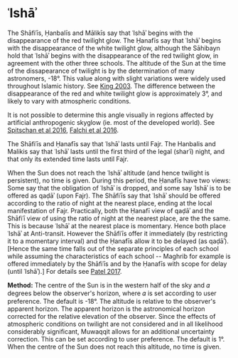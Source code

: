 # ʿIshāʾ
The Shāfiʿīs, Ḥanbalīs and Mālikīs say that ʿIshāʾ begins with the disappearance of the red twilight glow. The Ḥanafīs say that ʿIshāʾ begins with the disappearance of the white twilight glow, although the Sāhibayn hold that ʿIshāʾ begins with the disappearance of the red twilight glow, in agreement with the other three schools. The altitude of the Sun at the time of the dissapearance of twilight is by the determination of many astronomers, -18°. This value along with slight variations were widely used throughout Islamic history. See [King 2003](https://brill.com/abstract/title/7640). The difference between the disappearance of the red and white twilight glow is approximately 3°, and likely to vary with atmospheric conditions. 

<note type="warning">It is not possible to determine this angle visually in regions affected by artificial anthropogenic skyglow (ie. most of the developed world). See [Spitschan et al 2016](http://www.nature.com/articles/srep26756), [Falchi et al 2016](https://advances.sciencemag.org/content/2/6/e1600377.full).</note>

The Shāfiʿīs and Ḥanafīs say that ʿIshāʾ lasts until Fajr. The Hanbalis and Malikis say that ʿIshāʾ lasts until the first third of the legal (sharʿī) night, and that only its extended time lasts until Fajr.

When the Sun does not reach the ʿIshāʾ altitude (and hence twilight is persistent), no time is given. During this period, the Ḥanafīs have two views: Some say that the obligation of ʿIshāʾ is dropped, and some say ʿIshāʾ is to be offered as qaḍāʾ (upon Fajr). The Shāfiʿīs say that ʿIshāʾ should be offered according to the ratio of night at the nearest place, ending at the local manifestation of Fajr. Practically, both the Ḥanafī view of qaḍāʾ and the Shāfiʿī view of using the ratio of night at the nearest place, are the the same. This is because ʿIshāʾ at the nearest place is momentary. Hence both place ʿIshāʾ at Anti-transit. However the Shāfiʿīs offer it immediately (by restricting it to a momentary interval) and the Ḥanafīs allow it to be delayed (as qaḍāʾ). [Hence the same time falls out of the separate principles of each school while assuming the characteristics of each school -- Maghrib for example is offered immediately by the Shāfiʿīs and by the Ḥanafīs with scope for delay (until ʿIshāʾ).] For details see [Patel 2017](https://reedwan.github.io/fajr/fajr_misunderstanding.html).

**Method:** The centre of the Sun is in the western half of the sky and 𝛼 degrees below the observer's horizon, where 𝛼 is set according to user preference. The default is -18°. The altitude is relative to the observer's apparent horizon. The apparent horizon is the astronomical horizon corrected for the relative elevation of the observer. Since the effects of atmospheric conditions on twilight are not considered and in all likelihood considerably significant, Muwaqqit allows for an additional uncertainty correction. This can be set according to user preference. The default is 1°. When the centre of the Sun does not reach this altitude, no time is given.

